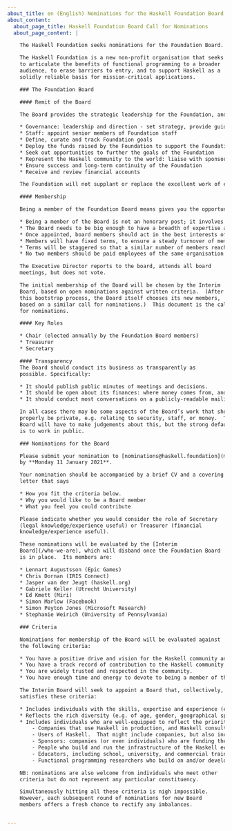 ```yaml
---
about_title: en (English) Nominations for the Haskell Foundation Board of Directors
about_content:
  about_page_title: Haskell Foundation Board Call for Nominations
  about_page_content: |

    The Haskell Foundation seeks nominations for the Foundation Board.

    The Haskell Foundation is a new non-profit organisation that seeks
    to articulate the benefits of functional programming to a broader
    audience, to erase barriers to entry, and to support Haskell as a
    solidly reliable basis for mission-critical applications.

    ### The Foundation Board

    #### Remit of the Board

    The Board provides the strategic leadership for the Foundation, and is the decision-making body for everything the Foundation does. More specifically

    * Governance: leadership and direction - set strategy, provide guidance
    * Staff: appoint senior members of Foundation staff
    * Define, curate and track Foundation goals
    * Deploy the funds raised by the Foundation to support the Foundation’s goals.
    * Seek out opportunities to further the goals of the Foundation
    * Represent the Haskell community to the world: liaise with sponsors, public bodies (ACM, standards committees) etc
    * Ensure success and long-term continuity of the Foundation
    * Receive and review financial accounts

    The Foundation will not supplant or replace the excellent work of existing groups. So, for example, the GHC Steering Group is responsible for making decisions about GHC proposals. Similarly, decisions about stack are taken by the stack team, and about Haddock are taken by the Haddock team.  The Board will hopefully influence these groups, and improve communication between them, but they remain individually responsible for decisions in their bailiwicks.

    #### Membership

    Being a member of the Foundation Board means gives you the opportunity to contribute directly to the strategic direction of the Foundation, to help build the Haskell community, and to help promote the broader adoption of functional programming.

    * Being a member of the Board is not an honorary post; it involves real work.  There will typically be ad-hoc or permanent working groups, on which Board members are expected to serve or chair.
    * The Board needs to be big enough to have a breadth of expertise and representation, but small enough to be effective.  We will start with a Board of 12 members.
    * Once appointed, board members should act in the best interests of the Foundation and the entire Haskell community; they are not appointed to represent the interests of a particular group.
    * Members will have fixed terms, to ensure a steady turnover of members.  There is a balance here: it’s a pity to lose strong, well-qualified members too quickly.  The details remain to be settled, but will be something like: three or four year terms, but with the possibility of being renewed once, and the possibility of returning after a gap.
    * Terms will be staggered so that a similar number of members reach the end of their term at regular intervals.  “Regular intervals” might mean annually or every two years; again there is a balance between providing a regular “way in” and the overheads of nomination, selection, and onboarding. To bootstrap this process the Interim Board may invite some members to serve for shorter initial terms.
    * No two members should be paid employees of the same organisation

    The Executive Director reports to the board, attends all board
    meetings, but does not vote.

    The initial membership of the Board will be chosen by the Interim
    Board, based on open nominations against written criteria.  (After
    this bootstrap process, the Board itself chooses its new members,
    based on a similar call for nominations.)  This document is the call
    for nominations.

    #### Key Roles

    * Chair (elected annually by the Foundation Board members)
    * Treasurer
    * Secretary

    #### Transparency
    The Board should conduct its business as transparently as
    possible. Specifically:

    * It should publish public minutes of meetings and decisions.
    * It should be open about its finances: where money comes from, and what it is spent on.
    * It should conduct most conversations on a publicly-readable mailing list.

    In all cases there may be some aspects of the Board’s work that should
    properly be private, e.g. relating to security, staff, or money.  The
    Board will have to make judgements about this, but the strong default
    is to work in public.

    ### Nominations for the Board

    Please submit your nomination to [nominations@haskell.foundation](mailto:nominations@haskell.foundation),
    by **Monday 11 January 2021**.

    Your nomination should be accompanied by a brief CV and a covering
    letter that says

    * How you fit the criteria below.
    * Why you would like to be a Board member
    * What you feel you could contribute

    Please indicate whether you would consider the role of Secretary
    (legal knowledge/experience useful) or Treasurer (financial
    knowledge/experience useful).

    These nominations will be evaluated by the [Interim
    Board](/who-we-are), which will disband once the Foundation Board
    is in place.  Its members are:

    * Lennart Augustsson (Epic Games)
    * Chris Dornan (IRIS Connect)
    * Jasper van der Jeugt (haskell.org)
    * Gabriele Keller (Utrecht University)
    * Ed Kmett (Miri)
    * Simon Marlow (Facebook)
    * Simon Peyton Jones (Microsoft Research)
    * Stephanie Weirich (University of Pennsylvania)

    ### Criteria

    Nominations for membership of the Board will be evaluated against
    the following criteria:

    * You have a positive drive and vision for the Haskell community and ecosystem
    * You have a track record of contribution to the Haskell community and ecosystem
    * You are widely trusted and respected in the community.
    * You have enough time and energy to devote to being a member of the board; it is not an honorary position!

    The Interim Board will seek to appoint a Board that, collectively,
    satisfies these criteria:

    * Includes individuals with the skills, expertise and experience (e.g. technical, legal, organisational, community-building) that the Board needs.
    * Reflects the rich diversity (e.g. of age, gender, geographical spread) that is in the Haskell community.
    * Includes individuals who are well-equipped to reflect the priorities of Haskell’s various constituencies, including
        - Companies that use Haskell in production, and Haskell consultancies; giving this group a stronger voice is one of the HF’s main goals.
        - Users of Haskell.  That might include companies, but also includes the broader open-source community, hobbyists, etc.
        - Sponsors: companies (or even individuals) who are funding the Foundation.
        - People who build and run the infrastructure of the Haskell ecosystem: compilers, libraries, packaging and distribution, IDEs etc.
        - Educators, including school, university, and commercial training courses.
        - Functional programming researchers who build on and/or develop Haskell.

    NB: nominations are also welcome from individuals who meet other
    criteria but do not represent any particular constituency.

    Simultaneously hitting all these criteria is nigh impossible.
    However, each subsequent round of nominations for new Board
    members offers a fresh chance to rectify any imbalances.


---
```

